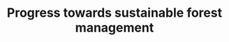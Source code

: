 ---
data_non_statistical: true
goal_meta_link: http://unstats.un.org/sdgs/files/metadata-compilation/Metadata-Goal-15.pdf
goal_meta_link_page: 5
graph: null
graph_status_notes: unk
graph_title: Progress towards sustainable forest management
graph_type: null
graph_type_description: null
has_metadata: true
indicator: 15.2.1
indicator_definition: "Sustainable forest management is a central concept for Goal\
  \ 15 and target 15.1 as well as for target 15.2. It has been formally defined, by\
  \ the UN General Assembly, as follows: [a] dynamic and evolving concept [that] aims\
  \ to maintain and enhance the economic, social and environmental values of all types\
  \ of forests, for the benefit of present and future generations\". (Resolution A/RES/62/98)\
  \ An \"index of sustainable forest management\" with four sub-indicators can be\
  \ used as a basic indicator of progress towards sustainable forest management by\
  \ a country. The four sub-indicators are \t1. Annual average percent change in forest\
  \ area over most recent available 5 year period \t2. Annual average percent change\
  \ in stock of carbon in above ground biomass over most recent available 5 year period\
  \ \t3. Share of forest area whose primary designated function is biodiversity conservation,\
  \ most recent period \t4. Share of forest area under a forest management plan, of\
  \ which forest area certified under an independent forest management certification\
  \ scheme, most recent period For each of these components, countries can set national\
  \ targets, monitor and report on progress. The four sub-indicators will be combined\
  \ into a single composite index, but targets would be set at the level of sub-indicators.\
  \ Once targets have been set by national authorities, in terms of the four sub-indicators,\
  \ and progress measured over an agreed period, countries would assess progress (on\
  \ track to exceed target, on track to achieve target, progress but at an insufficient\
  \ rate, no significant overall progress, moving away from target). The final value\
  \ of the index would be a simple arithmetic average of the values for the four sub-indicators.\
  \ The use of national targets allows each country to define sustainable forest management\
  \ for its own specific circumstances, within a coherent international framework.\
  \ Targets on the sub-indicators can also be set at regional or global levels."
indicator_name: Progress towards sustainable forest management
indicator_sort_order: 15.02.01
indicator_variable: null
layout: indicator
permalink: /15-2-1/
published: true
rationale_interpretation: "The definition of SFM by UN GA contains several key aspects,\
  \ notably that sustainable forest management is a concept which varies over time\
  \ and between countries, whose circumstances ' ecological, social and economic '\
  \ vary widely, but that it should always address a wide range of forest values,\
  \ including economic, social and environmental values, and take intergenerational\
  \ equity into account. \nClearly a simple measure of change in forest area, while\
  \ essential, and used for target 15.1, is insufficient to monitor sustainable forest\
  \ management as a whole. The index proposed combines the two indicators at present\
  \ under consideration (\"forest loss\" and \"area certified\") with measures of\
  \ use/degradation (sub-indicator 2), biodiversity conservation (sub-indicator 3)\
  \ to give a more rounded picture of sustainable forest management. Further \"topical\"\
  \ sub-indicators will be needed to provide a more comprehensive assessment of SFM\
  \ aspects. The significance of the four sub-indicators may be briefly explained\
  \ as follows: \n\t1. Trends in forest area are crucial for monitoring SFM: clearly,\
  \ if there is significant uncontrolled deforestation, forest management is not sustainable.\
  \ The indicator focuses on change as there is no ideal share of forest in land cover,\
  \ as the share is determined by history, ecological circumstances and competing\
  \ land uses. The indicator covers the net effect of the other parts of Target 15.2:\
  \ \"halt deforestation\" and \"substantially increase afforestation and reforestation\"\
  . However most countries have reliable data on the components of this overall trend\
  \ (deforestation, afforestation and reforestation), for which separate targets can\
  \ be specified, if so desired. This component incorporates the concept of \"net\
  \ permanent forest loss \" at present classified \"green\" and is also used for\
  \ Target 15.1 \n\t2. Changes in the stock of biomass are determined by the balance\
  \ between increase in volume of wood biomass (annual increment) and decrease (natural\
  \ losses and damage by fire insects etc., and wood harvest). In a sustainably managed\
  \ forest, increment is more than losses, so that the biomass stock increases, or\
  \ does not decrease, and carbon is sequestered from the atmosphere. With very few\
  \ exceptions, a decline in total biomass stocks, even if the forest area does not\
  \ decrease, implies unsustainable management (and possible degradation). As the\
  \ wood/carbon ratio is constant, there will be exactly the same trends for carbon\
  \ stocks as for wood biomass. Therefore a single indicator addresses carbon stocks\
  \ and flows and trends in growing stock of wood, and may be expressed in m3 of wood\
  \ or in tons of carbon. \n\t3. Forest areas managed for the conservation of biodiversity\
  \ are a proxy for trends in forest biodiversity and a clear indication of political\
  \ will to incorporate biodiversity into forest management. The CBD Aichi Target\
  \ 11 calls for each country to conserve at least 17 per cent of terrestrial and\
  \ inland water areas, so this may be taken as a goal for this element. Work is in\
  \ hand on developing a number of indicators of forest biodiversity, which may be\
  \ useful in the future. \n\t4. The fourth parameter looks at the area within a country\
  \ where a key tool for sustainable forest management is applied. The existence of\
  \ a \"forest management plan\" is a necessary tool for evidence based, long term\
  \ management. Those areas that are certified by third party schemes as being sustainably\
  \ managed work on the basis of an independently verified management plan. While\
  \ the latter fulfils a higher standard, it should be pointed out that there are\
  \ very significant areas of sustainably managed forest which are not certified,\
  \ either because their owners have chosen not to seek certification (which is voluntary\
  \ and market-based) or because no credible (or affordable) certification scheme\
  \ is in place for that area. The latter is true for most tropical countries. For\
  \ this reason, using \"area of certified forest\" as the sole indicator could give\
  \ a misleading impression."
reporting_status: notstarted
sdg_goal: 15
source_active_1: true
source_notes_1: null
source_title_1: null
target: By 2020, promote the implementation of sustainable management of all types
  of forests, halt deforestation, restore degraded forests and substantially increase
  afforestation and reforestation globally.
target_id: '15.2'
title: Progress towards sustainable forest management
un_custodial_agency: 'FAO  (Partnering Agencies: UNEP, UNFCCC)'
un_designated_tier: '2'
variable_description: null
variable_notes: null
---